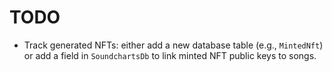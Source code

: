 # TODO

- Track generated NFTs: either add a new database table (e.g., `MintedNft`) or add a field in `SoundchartsDb` to link minted NFT public keys to songs.
